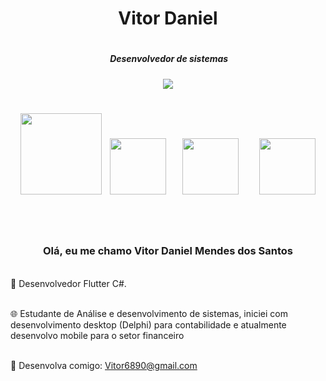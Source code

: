 
<h1 align="center" >Vitor Daniel<h1>

<p align="center"> 
 <h5 align="center" >&nbsp;Desenvolvedor de sistemas <h5>


</p>

<p align="center"> 
 
 <img src= https://user-images.githubusercontent.com/94265037/155263793-f10cfd25-1d25-400f-9698-f3ac86948329.png />
 

  
 </p>
<h1  align="center">      
  
<p align="center">   

 
<img src="https://user-images.githubusercontent.com/94265037/155259526-7e8e35ca-af96-47b9-b327-028ff3251db4.png" width="130" />&nbsp;
  <img src="https://cdn.jsdelivr.net/gh/devicons/devicon/icons/flutter/flutter-plain.svg" width="90" />&nbsp;&nbsp;&nbsp; 
  <img src="https://user-images.githubusercontent.com/94265037/155258999-0c285522-797e-4d09-82cc-14b6abb7013c.png" width="90"/>&nbsp;&nbsp;&nbsp;&nbsp;
  <img src="https://user-images.githubusercontent.com/94265037/155260249-a24dfc40-52a8-4f9d-8629-4b823eba26e5.png" width="90"/>&nbsp;&nbsp;&nbsp;&nbsp;&nbsp;&nbsp;
  <!--<img src="https://user-images.githubusercontent.com/94265037/155260662-3e2bbf21-6b1f-41b1-bd87-c0c84db944ee.png" width="190"/>  sqlite-->


 </p>
  <h1 align="center" ></h1
   <h1 align="center" ></h1
   
 </p>
   <h3 align="center" >Olá, eu me chamo Vitor Daniel Mendes dos Santos</h3>
   
 <br>🔭 Desenvolvedor Flutter  C#.<br>
            
 <br> 🌐 Estudante de Análise e desenvolvimento de sistemas, iniciei com  desenvolvimento desktop (Delphi) para contabilidade e atualmente desenvolvo mobile para o setor financeiro<br>   
   
<br>   💬 Desenvolva comigo: Vitor6890@gmail.com     <br>
     
